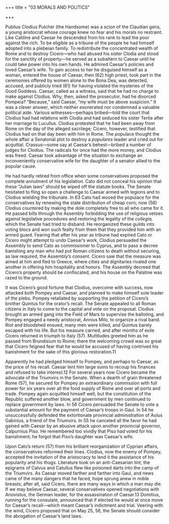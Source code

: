 +++
title = "03 MORALS AND POLITICS"

+++

Publius Clodius Pulcher \(the Handsome\) was a scion of the Claudian gens, a young aristocrat whose courage knew no fear and his morals no restraint. Like Catiline and Caesar he descended from his rank to lead the poor against the rich. To be eligible as a tribune of the people he had himself adopted into a plebeian family. To redistribute the concentrated wealth of Rome and to destroy Cicero—who had abused his sister Clodia and stood for the sanctity of property—he served as a subaltern to Caesar until he could take power into his own hands. He admired Caesar’s policies and loved Caesar’s wife. To gain access to her he disguised himself as a woman, entered the house of Caesar, then \(62\) high priest, took part in the ceremonies offered by women alone to the Bona Dea, was detected, accused, and publicly tried \(61\) for having violated the mysteries of the Good Goddess. Caesar, called as a witness, said that he had no charge to make against Clodius. Why, then, asked the prosecutor, had he divorced Pompeia? “Because,” said Caesar, “my wife must be above suspicion.” It was a clever answer, which neither exonerated nor condemned a valuable political aide. Various witnesses—perhaps bribed—told the court that Clodius had had relations with Clodia and had seduced his sister Tertia after her marriage to Lucullus. Clodius protested that he had been away from Rome on the day of the alleged sacrilege; Cicero, however, testified that Clodius had on that day been with him in Rome. The populace thought the whole affair a Senatorial plot to destroy a *populares* leader and cried out for acquittal. Crassus—some say at Caesar’s behest—bribed a number of judges for Clodius. The radicals for once had the more money, and Clodius was freed. Caesar took advantage of the situation to exchange an inconveniently conservative wife for the daughter of a senator allied to the popular cause.

He had hardly retired from office when some conservatives proposed the complete annulment of his legislation. Cato did not conceal his opinion that these “Julian laws” should be wiped off the statute books. The Senate hesitated to fling so open a challenge to Caesar armed with legions and to Clodius wielding the tribunate. In 63 Cato had wooed the populace for the conservatives by renewing the state distribution of cheap corn; now \(58\) Clodius countered by making the dole completely free to all who came for it. He passed bills through the Assembly forbidding the use of religious vetoes against legislative procedures and restoring the legality of the *collegia,* which the Senate had tried to disband. He reorganized these guilds into voting blocs and won such fealty from them that they provided him with an armed guard. Fearing that after his year as tribune had expired Cato or Cicero might attempt to undo Caesar’s work, Clodius persuaded the Assembly to send Cato as commissioner to Cyprus, and to pass a decree banishing any man who had put Roman citizens to death without securing, as law required, the Assembly’s consent. Cicero saw that the measure was aimed at him and fled to Greece, where cities and dignitaries rivaled one another in offering him hospitality and honors. The Assembly decreed that Cicero’s property should be confiscated, and his house on the Palatine was razed to the ground.

It was Cicero’s good fortune that Clodius, overcome with success, now attacked both Pompey and Caesar, and planned to make himself sole leader of the plebs. Pompey retaliated by supporting the petition of Cicero’s brother Quintus for the orator’s recall. The Senate appealed to all Roman citizens in Italy to come to the capital and vote on the proposal. Clodius brought an armed gang into the Field of Mars to supervise the balloting, and Pompey engaged a needy aristocrat, Annius Milo, to organize a rival band. Riot and bloodshed ensued, many men were killed, and Quintus barely escaped with his life. But his measure carried, and after months of exile Cicero returned in triumph to Italy \(57\). Multitudes greeted him as he passed from Brundisium to Rome; there the welcoming crowd was so great that Cicero feigned fear that he would be accused of having contrived his banishment for the sake of this glorious restoration.11

Apparently he had pledged himself to Pompey, and perhaps to Caesar, as the price of his recall. Caesar lent him large sums to recoup his finances and refused to take interest.12 For several years now Cicero became the advocate of the Triumvirs in the Senate. When a dearth of grain threatened Rome \(57\), he secured for Pompey an extraordinary commission with full power for six years over all the food supply of Rome and over all ports and trade. Pompey again acquitted himself well, but the constitution of the Republic suffered another blow, and government by men continued to replace government by laws. In 56 Cicero persuaded the Senate to vote a substantial amount for the payment of Caesar’s troops in Gaul. In 54 he unsuccessfully defended the extortionate provincial administration of Aulus Gabinius, a friend of the Triumvirs. In 55 he canceled all the favor he had gained with Caesar by an abusive attack upon another provincial governor, Calpurnius Piso. He remembered too vividly that Piso had voted for his banishment; he forgot that Piso’s daughter was Caesar’s wife.

Upon Cato’s return \(57\) from his brilliant reorganization of Cyprian affairs, the conservatives reformed their lines. Clodius, now the enemy of Pompey, accepted the invitation of the aristocracy to lend it the assistance of his popularity and his thugs. Literature took on an anti-Caesarian tint; the epigrams of Calvus and Catullus flew like poisoned darts into the camp of the Triumvirs. As Caesar moved farther and farther into Gaul, and news came of the many dangers that he faced, hope sprung anew in noble breasts; after all, said Cicero, there are many ways in which a man may die. If we may believe Caesar, several conservatives opened negotiations with Ariovistus, the German leader, for the assassination of Caesar.13 Domitius, running for the consulate, announced that if elected he would at once move for Caesar’s recall—which meant Caesar’s indictment and trial. Veering with the wind, Cicero proposed that on May 25, 56, the Senate should consider the abrogation of Caesar’s land laws.


